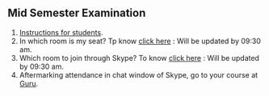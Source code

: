 ## Mid Semester Examination

1. [Instructions for students](../Files/MSE/).
1. In which room is my seat? Tp know [click here]() : Will be updated by 09:30 am.
1. Which room to join through Skype? To know [click here]() : Will be updated by 09:30 am.
1. Aftermarking attendance in chat window of Skype, go to your course at [Guru](https://guru.gndec.ac.in).
